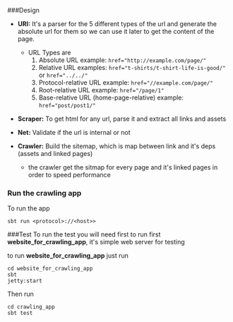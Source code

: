 ###Design 
- **URI:** It's a parser for the 5 different types of the url and generate the absolute url for them so we can use it later to get the content of the page. 
     * URL Types are    
        1. Absolute URL example: `href="http://example.com/page/"`
        2. Relative URL examples: `href="t-shirts/t-shirt-life-is-good/"` or `href="../../"`
        3. Protocol-relative URL example: `href="//example.com/page/"`
        4. Root-relative URL example: `href="/page/1"`
        5. Base-relative URL (home-page-relative) example: `href="post/post1/"`

- **Scraper:** To get html for any url, parse it and extract all links and assets

- **Net:** Validate if the url is internal or not
    
- **Crawler:** Build the sitemap, which is map between link and it's deps (assets and linked pages)
    * the crawler get the sitmap for every page and it's linked pages in order to speed performance

### Run the crawling app
To run the app 
```sbtshell
sbt run <protocol>://<host>>
```

###Test
To run the test you will need first to run first **website_for_crawling_app**, it's simple web server for testing

to run **website_for_crawling_app** just run 
```sbtshell
cd website_for_crawling_app
sbt
jetty:start
```

Then run 
```sbtshell
cd crawling_app
sbt test
```